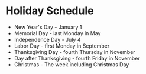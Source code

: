 # Holiday Schedule

* New Year's Day - January 1
* Memorial Day - last Monday in May
* Independence Day - July 4
* Labor Day - first Monday in September
* Thanksgiving Day - fourth Thursday in November
* Day after Thanksgiving - fourth Friday in November
* Christmas - The week including Christmas Day

